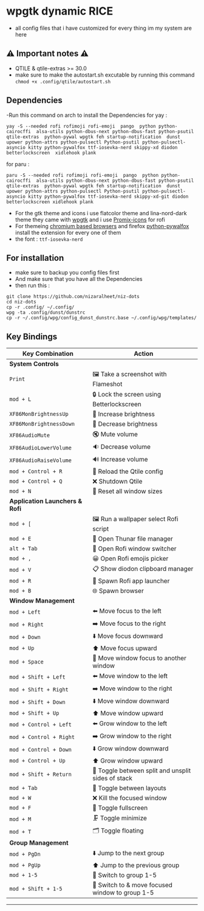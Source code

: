 # wpgtk dynamic RICE
- all config files that i have customized for every thing im my system are here

## ⚠️ Important notes ⚠️
- QTILE & qtile-extras >= 30.0 
- make sure to make the autostart.sh excutable by running this command ```chmod +x .config/qtile/autostart.sh```

## Dependencies 

-Run this command on arch to install the Dependencies 
for yay :
```
yay -S --needed rofi rofimoji rofi-emoji  pango  python python-cairocffi  alsa-utils python-dbus-next python-dbus-fast python-psutil  qtile-extras  python-pywal wpgtk feh startup-notification  dunst  upower python-attrs python-pulsectl Python-psutil python-pulsectl-asyncio kitty python-pywalfox ttf-iosevka-nerd skippy-xd diodon betterlockscreen  xidlehook plank
```
for paru :
```
paru -S --needed rofi rofimoji rofi-emoji  pango  python python-cairocffi  alsa-utils python-dbus-next python-dbus-fast python-psutil  qtile-extras  python-pywal wpgtk feh startup-notification  dunst  upower python-attrs python-pulsectl Python-psutil python-pulsectl-asyncio kitty python-pywalfox ttf-iosevka-nerd skippy-xd-git diodon betterlockscreen xidlehook plank
```
- For the gtk theme and icons i use flatcolor theme and lina-nord-dark theme they came with [wpgtk](https://github.com/deviantfero/wpgtk/wiki/Installation) and i use [Promix-icons](https://github.com/nizaralheet/Promix) for rofi 
- For themeing [chromium based browsers](https://github.com/metafates/ChromiumPywal) and firefox [python-pywalfox](https://github.com/Frewacom/pywalfox/) install the extension for every one of them
- the font : ```ttf-iosevka-nerd```
## For installation 
- make sure to backup you config files first
- And make sure that you have all the Dependencies
- then run this :
 ```
 git clone https://github.com/nizaralheet/niz-dots
 cd niz-dots 
 cp -r .config/ ~/.config/
 wpg -ta .config/dunst/dunstrc
 cp -r ~/.config/wpg/config_dunst_dunstrc.base ~/.config/wpg/templates/ 
```
## Key Bindings 



| **Key Combination**                      | **Action**                                     |
|------------------------------------------|------------------------------------------------|
| **System Controls**                      |                                                |
| `Print`                                  | 🖼️ Take a screenshot with Flameshot            |
| `mod + L`                                | 🔒 Lock the screen using Betterlockscreen       |
| `XF86MonBrightnessUp`                    | 🔆 Increase brightness                          |
| `XF86MonBrightnessDown`                  | 🔅 Decrease brightness                          |
| `XF86AudioMute`                          | 🔇 Mute volume                                  |
| `XF86AudioLowerVolume`                   | 🔉 Decrease volume                              |
| `XF86AudioRaiseVolume`                   | 🔊 Increase volume                              |
| `mod + Control + R`                      | 🔄 Reload the Qtile config                      |
| `mod + Control + Q`                      | ❌ Shutdown Qtile                               |
| `mod + N`                                | 🔄 Reset all window sizes                       |
| **Application Launchers & Rofi**         |                                                |
| `mod + [`                                | 🖼️ Run a wallpaper select Rofi script           |
| `mod + E`                                | 📂 Open Thunar file manager                     |
| `alt + Tab`                              | 🔄 Open Rofi window switcher                    |
| `mod + ,`                                | 😀 Open Rofi emojis picker                      |
| `mod + V`                                | 📋 Show diodon clipboard manager                 |
| `mod + R`                                | 🚀 Spawn Rofi app launcher                      |
| `mod + B`                                | 🌐 Spawn browser                                |
| **Window Management**                    |                                                |
| `mod + Left`                             | ⬅️ Move focus to the left                       |
| `mod + Right`                            | ➡️ Move focus to the right                      |
| `mod + Down`                             | ⬇️ Move focus downward                          |
| `mod + Up`                               | ⬆️ Move focus upward                            |
| `mod + Space`                            | 🔄 Move window focus to another window          |
| `mod + Shift + Left`                     | ⬅️ Move window to the left                      |
| `mod + Shift + Right`                    | ➡️ Move window to the right                     |
| `mod + Shift + Down`                     | ⬇️ Move window downward                         |
| `mod + Shift + Up`                       | ⬆️ Move window upward                           |
| `mod + Control + Left`                   | ⬅️ Grow window to the left                      |
| `mod + Control + Right`                  | ➡️ Grow window to the right                     |
| `mod + Control + Down`                   | ⬇️ Grow window downward                         |
| `mod + Control + Up`                     | ⬆️ Grow window upward                           |
| `mod + Shift + Return`                   | 🔀 Toggle between split and unsplit sides of stack |
| `mod + Tab`                              | 🔄 Toggle between layouts                       |
| `mod + W`                                | ❌ Kill the focused window                      |
| `mod + F`                                | 🔳 Toggle fullscreen                            |
| `mod + M`                                | 🗜️ Toggle minimize                              |
| `mod + T`                                | 🗂️ Toggle floating                              |
| **Group Management**                     |                                                |
| `mod + PgDn`                             | ⬇️ Jump to the next group                       |
| `mod + PgUp`                             | ⬆️ Jump to the previous group                   |
| `mod + 1-5`                              | 🔢 Switch to group 1-5                          |
| `mod + Shift + 1-5`                      | 🔢 Switch to & move focused window to group 1-5   |

---

